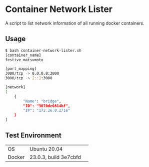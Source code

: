 # Container Network Lister

A script to list network information of all running docker containers.

## Usage
```bash
$ bash container-network-lister.sh
[container_name]
festive_matsumoto

[port_mapping]
3000/tcp -> 0.0.0.0:3000
3000/tcp -> [::]:3000

[network]
[
    {
        "Name": "bridge",
        "ID": "3070dc0814bf",
        "IP": "172.26.0.2/16"
    }
]
```

## Test Environment
<table>
    <tr>
        <td>OS</td>
        <td>Ubuntu 20.04<td>
    </tr>
    <tr>
        <td>Docker</td>
        <td>23.0.3, build 3e7cbfd<td>
    </tr>
</table>